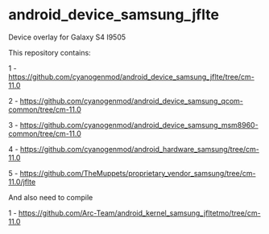 android_device_samsung_jflte
===============================

Device overlay for Galaxy S4 I9505



This repository contains: 


1 - https://github.com/cyanogenmod/android_device_samsung_jflte/tree/cm-11.0

2 - https://github.com/cyanogenmod/android_device_samsung_qcom-common/tree/cm-11.0

3 - https://github.com/cyanogenmod/android_device_samsung_msm8960-common/tree/cm-11.0

4 - https://github.com/cyanogenmod/android_hardware_samsung/tree/cm-11.0

5 - https://github.com/TheMuppets/proprietary_vendor_samsung/tree/cm-11.0/jflte



And also need to compile


1 - https://github.com/Arc-Team/android_kernel_samsung_jfltetmo/tree/cm-11.0
